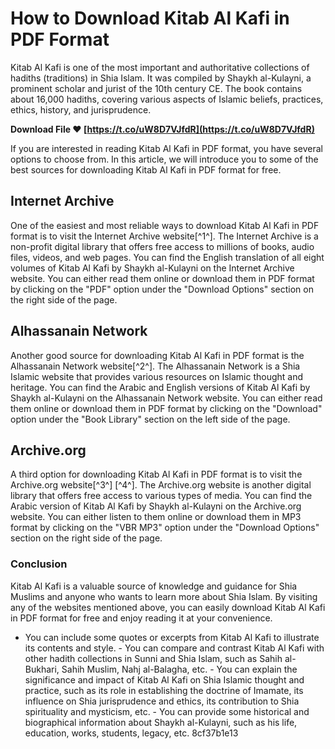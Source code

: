 
 
# How to Download Kitab Al Kafi in PDF Format
 
Kitab Al Kafi is one of the most important and authoritative collections of hadiths (traditions) in Shia Islam. It was compiled by Shaykh al-Kulayni, a prominent scholar and jurist of the 10th century CE. The book contains about 16,000 hadiths, covering various aspects of Islamic beliefs, practices, ethics, history, and jurisprudence.
 
**Download File ❤ [https://t.co/uW8D7VJfdR](https://t.co/uW8D7VJfdR)**


 
If you are interested in reading Kitab Al Kafi in PDF format, you have several options to choose from. In this article, we will introduce you to some of the best sources for downloading Kitab Al Kafi in PDF format for free.
 
## Internet Archive
 
One of the easiest and most reliable ways to download Kitab Al Kafi in PDF format is to visit the Internet Archive website[^1^]. The Internet Archive is a non-profit digital library that offers free access to millions of books, audio files, videos, and web pages. You can find the English translation of all eight volumes of Kitab Al Kafi by Shaykh al-Kulayni on the Internet Archive website. You can either read them online or download them in PDF format by clicking on the "PDF" option under the "Download Options" section on the right side of the page.
 
## Alhassanain Network
 
Another good source for downloading Kitab Al Kafi in PDF format is the Alhassanain Network website[^2^]. The Alhassanain Network is a Shia Islamic website that provides various resources on Islamic thought and heritage. You can find the Arabic and English versions of Kitab Al Kafi by Shaykh al-Kulayni on the Alhassanain Network website. You can either read them online or download them in PDF format by clicking on the "Download" option under the "Book Library" section on the left side of the page.
 
## Archive.org
 
A third option for downloading Kitab Al Kafi in PDF format is to visit the Archive.org website[^3^] [^4^]. The Archive.org website is another digital library that offers free access to various types of media. You can find the Arabic version of Kitab Al Kafi by Shaykh al-Kulayni on the Archive.org website. You can either listen to them online or download them in MP3 format by clicking on the "VBR MP3" option under the "Download Options" section on the right side of the page.
 
### Conclusion
 
Kitab Al Kafi is a valuable source of knowledge and guidance for Shia Muslims and anyone who wants to learn more about Shia Islam. By visiting any of the websites mentioned above, you can easily download Kitab Al Kafi in PDF format for free and enjoy reading it at your convenience.
  - You can include some quotes or excerpts from Kitab Al Kafi to illustrate its contents and style. - You can compare and contrast Kitab Al Kafi with other hadith collections in Sunni and Shia Islam, such as Sahih al-Bukhari, Sahih Muslim, Nahj al-Balagha, etc. - You can explain the significance and impact of Kitab Al Kafi on Shia Islamic thought and practice, such as its role in establishing the doctrine of Imamate, its influence on Shia jurisprudence and ethics, its contribution to Shia spirituality and mysticism, etc. - You can provide some historical and biographical information about Shaykh al-Kulayni, such as his life, education, works, students, legacy, etc. 8cf37b1e13
 
